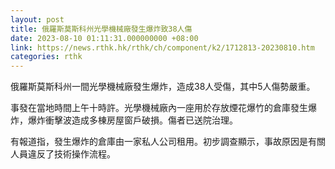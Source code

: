 ```yaml
---
layout: post
title: 俄羅斯莫斯科州光學機械廠發生爆炸致38人傷
date: 2023-08-10 01:11:31.000000000 +08:00
link: https://news.rthk.hk/rthk/ch/component/k2/1712813-20230810.htm
categories: rthk
---
```


俄羅斯莫斯科州一間光學機械廠發生爆炸，造成38人受傷，其中5人傷勢嚴重。

事發在當地時間上午十時許。光學機械廠內一座用於存放煙花爆竹的倉庫發生爆炸，爆炸衝擊波造成多棟房屋窗戶破損。傷者已送院治理。

有報道指，發生爆炸的倉庫由一家私人公司租用。初步調查顯示，事故原因是有關人員違反了技術操作流程。
